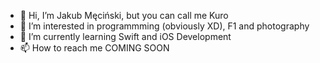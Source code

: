 - 👋 Hi, I’m Jakub Męciński, but you can call me Kuro
- 👀 I’m interested in programmming (obviously XD), F1 and photography
- 🌱 I’m currently learning Swift and iOS Development
- 📫 How to reach me COMING SOON

<!---
jmecinski/jmecinski is a ✨ special ✨ repository because its `README.md` (this file) appears on your GitHub profile.
You can click the Preview link to take a look at your changes.
--->
